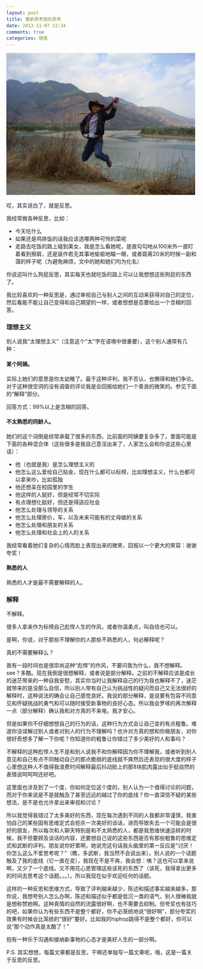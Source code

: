 ```yaml
---
layout: post
title: 重新思考我的思考
date: 2013-11-07 12:34
comments: true
categories: 随笔
---
```


<img src="/images/jinshariver.jpg" title="金沙江" alt="金沙江" width="500">

哎，其实说白了，就是反思。

我经常做各种反思，比如：

- 今天吃什么
- 如果还是鸡排饭的话我应该选哪两种可怜的菜呢
- 走路去吃饭的路上碰到美女，我是怎么看她呢，是直勾勾地从100米外一直盯着看到擦肩，还是装作若无其事地偷偷地瞄一眼，或者距离20米的时候一副和蔼的样子呢（为避免麻烦，文中的她和她们均为化名）

你说这叫什么狗屁反思，其实每天也就吃饭的路上可以让我想想这些狗屁的东西了。

<!-- more -->

我比较喜欢的一种反思是，通过审视自己与别人之间的互动来获得对自己的定位，然后看能不能让自己变得和自己期望的一样，或者想想是否要给出一个含糊的回答。

### 理想主义

别人说我“太理想主义”（注意这个“太”字在语境中很重要），这个别人通常有几种：

#### 某个阿姨。

  实际上她们的意思是你太幼稚了。最于这种评判，我不否认，也懒得和她们争论。对于这种很空洞的没有调查的评论我是会回报给她们一个善良的微笑的。参见下面的“解释”部分。

  回答方式：99%以上是含糊的回答。

#### 不太熟悉的同龄人。

她们的这个词倒是经常承载了很多的东西，比前面的阿姨要复杂多了。里面可能是下面的各种混合体（这些很多是我自己意淫出来了，人家怎么会和你说这些心里话）：

  - 他（也就是我）是怎么理想主义的
  - 他怎么这么爱给自己贴金，现在什么都可以标榜，比如理想主义，什么也都可以拿来吵，比如孤独
  - 他还想呆在校园里的学生
  - 他这样的人挺好，但是经常不切实际
  - 有点理想化挺好，但还是得适应社会
  - 他怎么处理与领导的关系
  - 他怎么处理房价，车，以及未来可能有的丈母娘的关系
  - 他怎么处理和朋友的关系
  - 他怎么处理和社会上的人的关系

我经常看着她们复杂的心情而脸上表现出来的微笑，回报以一个更大的笑容：谢谢夸奖！

#### 熟悉的人

熟悉的人才是最不需要解释的人。

### 解释

不解释。

很多人拿来作为标榜自己彪悍人生的作风，或者你温柔点，叫自信也可以。

是啊，你说，对于那些不理解你的人那些不熟悉的人，何必解释呢？

真的不需要解释么？

我有一段时间也是很崇尚这种“彪悍”的作风，不要问我为什么，我不想解释。see？多酷。现在我倒是很想解释，或者说是部分解释。之前的不解释应该是成长的迷茫带来的一种自我安慰，其实你当时让我解释自己的行为我也解释不了，迷茫就带来的是没那么自信，所以别人带有自己认为挑战性的疑问而自己又无法很好的解释时，这种说法的确会让自己感觉良好。我说的部分解释，是说要有包容不同意见和怀疑挑战的勇气和可以随时接受新事物的良好心态。所以我会罗嗦的再次解释一点（部分解释）确认我和对方真的不来电，我才安心。

但是如果你不仔细想想自己的行为的话，这种行为方式会让自己变的有点粗鲁。难道你没误解过别人或者对别人的行为不理解吗？也许对方真的想和你做朋友，对你很好奇想多了解一下你呢？你知道你的粗鲁让你错过了多少美好的人和事吗？

不解释的这种彪悍人生不是和别人说我不和你解释因为你不理解我，或者听到别人意见和自己有点不同触动自己的那点脆弱的底线就不爽然后还表现的很大度的样子心里想这种人不值得我浪费时间解释最后抖动脸上的那8块肌肉露出似乎挺自然的表情说呵呵呵还好吧。

这里面也涉及到了一个度，你如何定位这个度的，别人认为一个值得讨论的问题，而对于你来说是不是就触及了甚至远远的越过了你的底线？你一直深信不疑的某些想法，是不是也允许拿出来审视和讨论？

所以我觉得我错过了太多美好的东西，现在每次遇到不同的人我都非常谨慎，我害怕自己的某些固有思维定式会扼杀一次美好的谈话，进而导致失去一个可能会是很好的朋友，所以每次和人聊天特别是和不太熟悉的人，都是我思维快速运转的时候，我不但要顾及谈话的内容，还要想自己说的这些东西是否有那些粗鲁的思维定式和武断的评判。朋友说你好累啊，她说完这句话我头脑里的第一反应是“讨厌！你怎么这么不爱思考呢？”（瞧，多武断，我当然不会说出来）。别人说的一个话题触及了我的底线（它一直在变），我现在不是不爽，我会想：咦？这也可以拿来说啊，又少了一个底线，又不用花心思管理这些该死的东西了（该死，我得拿出更多的时间去思考这个话题。。。）。所以我现在似乎欢迎任何的话题。

这样的一种反思和思维方式，导致了评判越来越少，陈述和描述事实越来越多。那你说，我想夸别人怎么办啊，陈述和描述似乎都是低沉一类的语气，别人很棒我就是想称赞她啊。这种真情的自然的流露很好啊，也不需要去抑制。但夸奖也有技巧的吧，如果你认为有些东西不是整个都好，你不必笼统地说“很好啊”，部分夸奖的效果有时候会比笼统的“很好”要好。比如我的hiphop跳得不是整个都好，你可以说“那个动作真是太酷了！”

抱有一种乐于沟通和接纳新事物的心态才是美好人生的一部分啊。

P.S. 其实想想，每篇文章都是反思，干嘛还单独写一篇文章呢，哦，这是一篇关于反思的反思。
